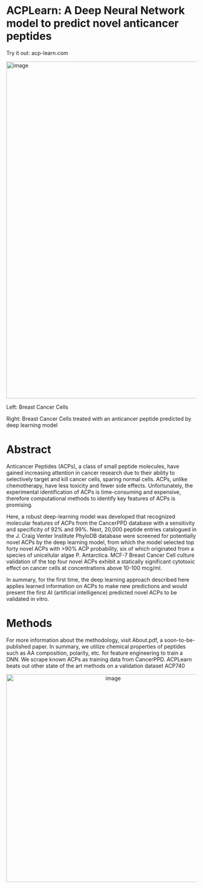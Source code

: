 # ACPLearn: A Deep Neural Network model to predict novel anticancer peptides

Try it out: acp-learn.com

<img width="892" alt="image" src="https://github.com/user-attachments/assets/6e261423-3cc3-4371-bcf9-e3cd82c932b9" />



Left: Breast Cancer Cells

Right: Breast Cancer Cells treated with an anticancer peptide predicted by deep learning model


# Abstract 

Anticancer Peptides (ACPs), a class of small peptide molecules, have gained increasing attention in cancer research due to their ability to selectively target and kill cancer cells, sparing normal cells. ACPs, unlike chemotherapy, have less toxicity and fewer side effects. Unfortunately, the experimental identification of ACPs is time-consuming and expensive, therefore computational methods to identify key features of ACPs is promising. 

Here, a robust deep-learning model was developed that recognized molecular features of ACPs from the CancerPPD database with a sensitivity and specificity of 92% and 99%. Next, 20,000 peptide entries catalogued in the J. Craig Venter Institute PhyloDB database were screened for potentially novel ACPs by the deep learning model, from which the model selected top forty novel ACPs with >90% ACP probability, six of which originated from a species of unicellular algae P. Antarctica. MCF-7 Breast Cancer Cell culture validation of the top four novel ACPs exhibit a statically significant cytotoxic effect on cancer cells at concentrations above 10-100 mcg/ml.

In summary, for the first time, the deep learning approach described here applies learned information on ACPs to make new predictions and would present the first AI (artificial intelligence) predicted novel ACPs to be validated in vitro.

# Methods

For more information about the methodology, visit About.pdf, a soon-to-be-published paper. In summary, we utilize chemical properties of peptides such as AA composition, polarity, etc. for feature engineering to train a DNN. We scrape known ACPs as training data from CancerPPD. ACPLearn beats out other state of the art methods on a validation dataset ACP740


<div align="center">
    <img width="550" alt="image" src="https://github.com/user-attachments/assets/80236740-6431-4e62-92aa-0588e8699797" />
</div>

